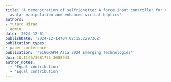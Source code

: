 ```yaml
---
title: 'A demonstration of selfrionette: A force-input controller for continuous full-body
  avatar manipulation and enhanced virtual haptics'
authors:
- Yutaro Hirao
- admin
date: '2024-12-01'
publishDate: '2024-12-14T04:02:15.229736Z'
publication_types:
- paper-conference
publication: '*SIGGRAPH Asia 2024 Emerging Technologies*'
doi: 10.1145/3681755.3688943
author_notes:
  - 'Equal contribution'
  - 'Equal contribution'
---
```

